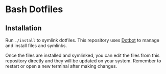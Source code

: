 # Bash Dotfiles

## Installation

Run `./install` to symlink dotfiles. This repository uses [Dotbot](https://github.com/anishathalye/dotbot) to manage and install files and symlinks.

Once the files are installed and symlinked, you can edit the files from this repository directly and they will be updated on your system. Remember to restart or open a new terminal after making changes.
